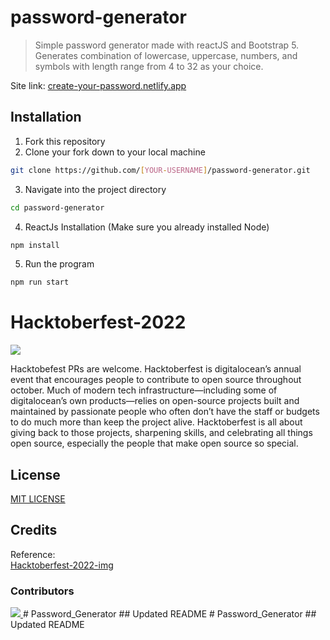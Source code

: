 # password-generator 
> Simple password generator made with reactJS and Bootstrap 5. Generates combination of lowercase, uppercase, numbers, and symbols with length range from 4 to 32 as your choice.

Site link: [create-your-password.netlify.app](https://create-your-password.netlify.app)

## Installation
1. Fork this repository
2. Clone your fork down to your local machine
```sh
git clone https://github.com/[YOUR-USERNAME]/password-generator.git
```
3. Navigate into the project directory
```sh
cd password-generator
```
4. ReactJs Installation (Make sure you already installed Node)
```sh
npm install
```
5. Run the program
```sh
npm run start
```

# Hacktoberfest-2022
<img src = "https://github.com/shubham9672/Hacktoberfest2022/blob/main/img/hacktober.png"/>
<p class="text-justify"> Hacktobefest PRs are welcome. Hacktoberfest is digitalocean’s annual event that encourages people to contribute to open source throughout october. Much of modern tech infrastructure—including some of digitalocean’s own products—relies on open-source projects built and maintained by passionate people who often don’t have the staff or budgets to do much more than keep the project alive. Hacktoberfest is all about giving back to those projects, sharpening skills, and celebrating all things open source, especially the people that make open source so special. </p>


<!-- Uncomment this if you already have CONTRIBUTING.MD
## Contribute-Guidelines
If you want to contribute please read the guidelines in [CONTRIBUTING.MD](INSERT-YOUR-CONTRIBUTING.MD-LINK)
-->

<!-- Uncomment this if you already have CODE_OF_CONDUCT.MD
## Code-Of-Conduct
[CODE_OF_CONDUCT.MD](INSERT-YOUR-CODE_OF_CONDUCT.MD-LINK)
-->

## License
[MIT LICENSE](LICENSE)

## Credits
Reference: </br>
[Hacktoberfest-2022-img](https://github.com/shubham9672/Hacktoberfest2022)

### Contributors 
<a href = "https://github.com/ashwin3005/password-generator/graphs/contributors">
  <img src = "https://contrib.rocks/image?repo=ashwin3005/password-generator"/>
</a>
#   P a s s w o r d _ G e n e r a t o r  
 # #   U p d a t e d   R E A D M E  
 #   P a s s w o r d _ G e n e r a t o r  
 # #   U p d a t e d   R E A D M E  
 